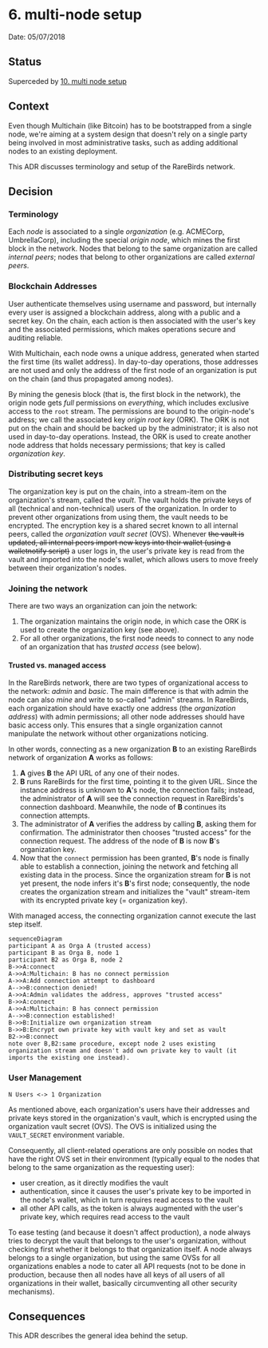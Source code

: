 # 6. multi-node setup

Date: 05/07/2018

## Status

Superceded by [10. multi node setup](0010-multi-node-setup.md)

## Context

Even though Multichain (like Bitcoin) has to be bootstrapped from a single node, we're aiming at a system design that doesn't rely on a single party being involved in most administrative tasks, such as adding additional nodes to an existing deployment.

This ADR discusses terminology and setup of the RareBirds network.

## Decision

### Terminology

Each _node_ is associated to a single _organization_ (e.g. ACMECorp, UmbrellaCorp), including the special _origin node_, which mines the first block in the network. Nodes that belong to the same organization are called _internal peers_; nodes that belong to other organizations are called _external peers_.

### Blockchain Addresses

User authenticate themselves using username and password, but internally every user is assigned a blockchain address, along with a public and a secret key. On the chain, each action is then associated with the user's key and the associated permissions, which makes operations secure and auditing reliable.

With Multichain, each node owns a unique address, generated when started the first time (its wallet address). In day-to-day operations, those addresses are not used and only the address of the first node of an organization is put on the chain (and thus propagated among nodes).

By mining the genesis block (that is, the first block in the network), the origin node gets _full_ permissions on _everything_, which includes exclusive access to the `root` stream. The permissions are bound to the origin-node's address; we call the associated key _origin root key_ (ORK). The ORK is not put on the chain and should be backed up by the administrator; it is also not used in day-to-day operations. Instead, the ORK is used to create another node address that holds necessary permissions; that key is called _organization key_.

### Distributing secret keys

The organization key is put on the chain, into a stream-item on the organization's stream, called the _vault_. The vault holds the private keys of all (technical and non-technical) users of the organization. In order to prevent other organizations from using them, the vault needs to be encrypted. The encryption key is a shared secret known to all internal peers, called the _organization vault secret_ (OVS). Whenever ~~the vault is updated, all internal peers import new keys into their wallet (using a walletnotify script)~~ a user logs in, the user's private key is read from the vault and imported into the node's wallet, which allows users to move freely between their organization's nodes.

### Joining the network

There are two ways an organization can join the network:

1. The organization maintains the origin node, in which case the ORK is used to create the organization key (see above).
1. For all other organizations, the first node needs to connect to any node of an organization that has _trusted access_ (see below).

#### Trusted vs. managed access

In the RareBirds network, there are two types of organizational access to the network: _admin_ and _basic_. The main difference is that with admin the node can also _mine_ and write to so-called "admin" streams. In RareBirds, each organization should have exactly one address (the _organization address_) with admin permissions; all other node addresses should have basic access only. This ensures that a single organization cannot manipulate the network without other organizations noticing.

In other words, connecting as a new organization **B** to an existing RareBirds network of organization **A** works as follows:

1. **A** gives **B** the API URL of any one of their nodes.
1. **B** runs RareBirds for the first time, pointing it to the given URL. Since the instance address is unknown to **A**'s node, the connection fails; instead, the administrator of **A** will see the connection request in RareBirds's connection dashboard. Meanwhile, the node of **B** continues its connection attempts.
1. The administrator of **A** verifies the address by calling **B**, asking them for confirmation. The administrator then chooses "trusted access" for the connection request. The address of the node of **B** is now **B**'s organization key.
1. Now that the `connect` permission has been granted, **B**'s node is finally able to establish a connection, joining the network and fetching all existing data in the process. Since the organization stream for **B** is not yet present, the node infers it's **B**'s first node; consequently, the node creates the organization stream and initializes the "vault" stream-item with its encrypted private key (= organization key).

With managed access, the connecting organization cannot execute the last step itself.

```mermaid
sequenceDiagram
participant A as Orga A (trusted access)
participant B as Orga B, node 1
participant B2 as Orga B, node 2
B->>A:connect
A->>A:Multichain: B has no connect permission
A->>A:Add connection attempt to dashboard
A-->>B:connection denied!
A->>A:Admin validates the address, approves "trusted access"
B->>A:connect
A->>A:Multichain: B has connect permission
A-->>B:connection established!
B->>B:Initialize own organization stream
B->>B:Encrypt own private key with vault key and set as vault
B2->>B:connect
note over B,B2:same procedure, except node 2 uses existing organization stream and doesn't add own private key to vault (it imports the existing one instead).
```

### User Management

`N Users <-> 1 Organization`

As mentioned above, each organization's users have their addresses and private keys stored in the organization's vault, which is encrypted using the organization vault secret (OVS). The OVS is initialized using the `VAULT_SECRET` environment variable.

Consequently, all client-related operations are only possible on nodes that have the right OVS set in their environment (typically equal to the nodes that belong to the same organization as the requesting user):

- user creation, as it directly modifies the vault
- authentication, since it causes the user's private key to be imported in the node's wallet, which in turn requires read access to the vault
- all other API calls, as the token is always augmented with the user's private key, which requires read access to the vault

To ease testing (and because it doesn't affect production), a node always tries to decrypt the vault that belongs to the user's organization, without checking first whether it belongs to that organization itself. A node always belongs to a single organization, but using the same OVSs for all organizations enables a node to cater all API requests (not to be done in production, because then all nodes have all keys of all users of all organizations in their wallet, basically circumventing all other security mechanisms).

## Consequences

This ADR describes the general idea behind the setup.

